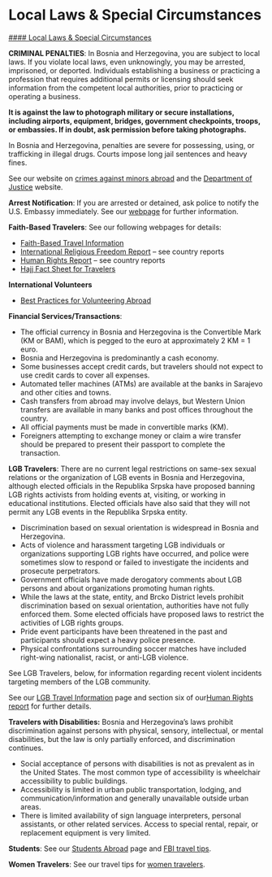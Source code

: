 # Local Laws & Special Circumstances

[#### Local Laws & Special Circumstances](javascript:void(0); "Local Laws & Special Circumstances")

**CRIMINAL PENALTIES**: In Bosnia and Herzegovina, you are subject to local laws. If you violate local laws, even unknowingly, you may be arrested, imprisoned, or deported. Individuals establishing a business or practicing a profession that requires additional permits or licensing should seek information from the competent local authorities, prior to practicing or operating a business.

**It is against the law to photograph military or secure installations, including airports, equipment, bridges, government checkpoints, troops, or embassies. If in doubt, ask permission before taking photographs.**

In Bosnia and Herzegovina, penalties are severe for possessing, using, or trafficking in illegal drugs. Courts impose long jail sentences and heavy fines.

See our website on [crimes against minors abroad](https://travel.state.gov/content/travel/en/international-travel/emergencies/arrest-detention/crimes-against-minors.html) and the [Department of Justice](https://www.justice.gov/archives/jm/criminal-resource-manual-1617-extraterritorial-criminal-jurisdiction-18-usc-112-878-970-1116) website.

**Arrest Notification**: If you are arrested or detained, ask police to notify the U.S. Embassy immediately. See our [webpage](https://travel.state.gov/content/travel/en/international-travel/emergencies/arrest-detention.html) for further information.

**Faith-Based Travelers**: See our following webpages for details:

* [Faith-Based Travel Information](https://travel.state.gov/content/travel/en/international-travel/before-you-go/travelers-with-special-considerations/faith-based-travel.html)
* [International Religious Freedom Report](https://www.state.gov/international-religious-freedom-reports/) – see country reports
* [Human Rights Report](https://www.state.gov/reports-bureau-of-democracy-human-rights-and-labor/country-reports-on-human-rights-practices/) – see country reports
* [Hajj Fact Sheet for Travelers](https://travel.state.gov/content/travel/en/international-travel/before-you-go/travelers-with-special-considerations/hajj-umrah.html)

**International Volunteers**

* [Best Practices for Volunteering Abroad](https://travel.state.gov/content/travel/en/international-travel/before-you-go/travelers-with-special-considerations/volunteering-abroad.html)

**Financial Services/Transactions**:

* The official currency in Bosnia and Herzegovina is the Convertible Mark (KM or BAM), which is pegged to the euro at approximately 2 KM = 1 euro.
* Bosnia and Herzegovina is predominantly a cash economy.
* Some businesses accept credit cards, but travelers should not expect to use credit cards to cover all expenses.
* Automated teller machines (ATMs) are available at the banks in Sarajevo and other cities and towns.
* Cash transfers from abroad may involve delays, but Western Union transfers are available in many banks and post offices throughout the country.
* All official payments must be made in convertible marks (KM).
* Foreigners attempting to exchange money or claim a wire transfer should be prepared to present their passport to complete the transaction.

**LGB Travelers**: There are no current legal restrictions on same-sex sexual relations or the organization of LGB events in Bosnia and Herzegovina, although elected officials in the Republika Srpska have proposed banning LGB rights activists from holding events at, visiting, or working in educational institutions. Elected officials have also said that they will not permit any LGB events in the Republika Srpska entity.

* Discrimination based on sexual orientation is widespread in Bosnia and Herzegovina.
* Acts of violence and harassment targeting LGB individuals or organizations supporting LGB rights have occurred, and police were sometimes slow to respond or failed to investigate the incidents and prosecute perpetrators.
* Government officials have made derogatory comments about LGB persons and about organizations promoting human rights.
* While the laws at the state, entity, and Brcko District levels prohibit discrimination based on sexual orientation, authorities have not fully enforced them. Some elected officials have proposed laws to restrict the activities of LGB rights groups.
* Pride event participants have been threatened in the past and participants should expect a heavy police presence.
* Physical confrontations surrounding soccer matches have included right-wing nationalist, racist, or anti-LGB violence.

See LGB Travelers, below, for information regarding recent violent incidents targeting members of the LGB community.

See our [LGB Travel Information](http://travel.state.gov/content/passports/english/go/lgbt.html) page and section six of our[Human Rights report](http://www.state.gov/j/drl/rls/hrrpt/) for further details.

**Travelers with Disabilities:** Bosnia and Herzegovina’s laws prohibit discrimination against persons with physical, sensory, intellectual, or mental disabilities, but the law is only partially enforced, and discrimination continues.

* Social acceptance of persons with disabilities is not as prevalent as in the United States. The most common type of accessibility is wheelchair accessibility to public buildings.
* Accessibility is limited in urban public transportation, lodging, and communication/information and generally unavailable outside urban areas.
* There is limited availability of sign language interpreters, personal assistants, or other related services. Access to special rental, repair, or replacement equipment is very limited.

**Students**: See our [Students Abroad](https://travel.state.gov/content/travel/en/international-travel/before-you-go/travelers-with-special-considerations/students.html) page and [FBI travel tips](https://ucr.fbi.gov/investigate/counterintelligence/student-brochure).

**Women Travelers**: See our travel tips for [women travelers](https://travel.state.gov/content/travel/en/international-travel/before-you-go/travelers-with-special-considerations/women-travelers.html).